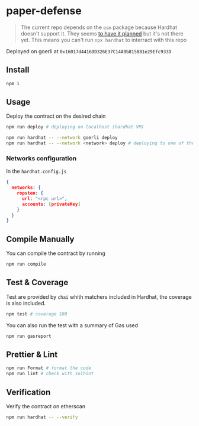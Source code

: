 # paper-defense

> The current repo depends on the `esm` package because Hardhat doesn't support it.
> They seems [to have it planned](https://github.com/NomicFoundation/hardhat/issues/957) but it's not there yet.
> This means you can't run `npx hardhat` to interract with this repo

Deployed on goerli at `0x16017d44169D326E37C14A9b815B81e29Efc933D`

## Install

```sh
npm i
```

## Usage

Deploy the contract on the desired chain

```sh
npm run deploy # deploying on localhost (hardhat VM)

npm run hardhat -- --network goerli deploy
npm run hardhat -- --network <network> deploy # deploying to one of the configured network
```

### Networks configuration

In the `hardhat.config.js`

```json
{
  networks: {
    ropsten: {
      url: "<rpc url>",
      accounts: [privateKey]
    }
  }
}
```

## Compile Manually

You can compile the contract by running

```sh
npm run compile
```

## Test & Coverage

Test are provided by `chai` whith matchers included in Hardhat, the coverage is also included.

```sh
npm test # coverage 100
```

You can also run the test with a summary of Gas used

```sh
npm run gasreport
```

## Prettier & Lint

```sh
npm run Format # format the code
npm run lint # check with solhint
```

## Verification

Verify the contract on etherscan

```sh
npm run hardhat -- --verify
```
